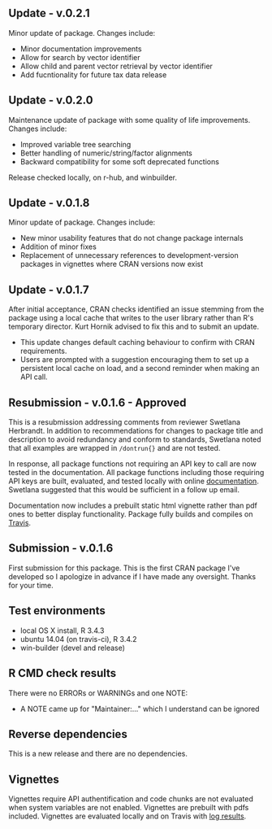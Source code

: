 ## Update - v.0.2.1

Minor update of package. Changes include:
- Minor documentation improvements
- Allow for search by vector identifier
- Allow child and parent vector retrieval by vector identifier
- Add fucntionality for future tax data release

## Update - v.0.2.0

Maintenance update of package with some quality of life improvements. Changes include:
* Improved variable tree searching
* Better handling of numeric/string/factor alignments
* Backward compatibility for some soft deprecated functions

Release checked locally, on r-hub, and winbuilder. 

## Update - v.0.1.8

Minor update of package. Changes include: 
* New minor usability features that do not change package internals
* Addition of minor fixes 
* Replacement of unnecessary references to development-version packages in vignettes where CRAN versions now exist

## Update - v.0.1.7

After initial acceptance, CRAN checks identified an issue stemming from the package using a local cache that writes to the user library rather than R's temporary director. Kurt Hornik advised to fix this and to submit an update. 

* This update changes default caching behaviour to confirm with CRAN requirements. 
* Users are prompted with a suggestion encouraging them to set up a persistent local cache on load, and a second reminder when making an API call. 

## Resubmission - v.0.1.6 - Approved

This is a resubmission addressing comments from reviewer Swetlana Herbrandt. In addition to recommendations for changes to package title and description to avoid redundancy and conform to standards, Swetlana noted that all examples are wrapped in `/dontrun{}` and are not tested. 

In response, all package functions not requiring an API key to call are now tested in the documentation. All package functions including those requiring API keys are built, evaluated, and tested locally with online  [documentation](https://mountainmath.github.io/cancensus/reference/index.html). Swetlana suggested that this would be sufficient in a follow up email. 

Documentation now includes a prebuilt static html vignette rather than pdf ones to better display functionality. Package fully builds and compiles on [Travis](https://travis-ci.org/mountainMath/cancensus).

## Submission - v.0.1.6

First submission for this package. This is the first CRAN package I've developed so I apologize in advance if I have made any oversight. Thanks for your time. 

## Test environments
* local OS X install, R 3.4.3
* ubuntu 14.04 (on travis-ci), R 3.4.2
* win-builder (devel and release)

## R CMD check results
There were no ERRORs or WARNINGs and one NOTE:

 - A NOTE came up for "Maintainer:..." which I understand can be ignored

## Reverse dependencies
This is a new release and there are no dependencies.

## Vignettes
Vignettes require API authentification and code chunks are not evaluated when system variables are not enabled. Vignettes are prebuilt with pdfs included. Vignettes are evaluated locally and on Travis with [log results](https://travis-ci.org/mountainMath/cancensus).
